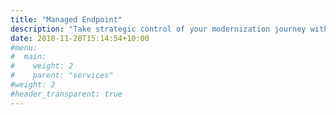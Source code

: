```yaml
---
title: "Managed Endpoint"
description: "Take strategic control of your modernization journey with end-to-end device management and security monitoring. Focus on your organization’s digital transformation while we keep your endpoints productive, secure, and up to date."
date: 2018-11-28T15:14:54+10:00
#menu:
#  main:
#    weight: 2
#    parent: "services"
#weight: 2
#header_transparent: true
---
```

